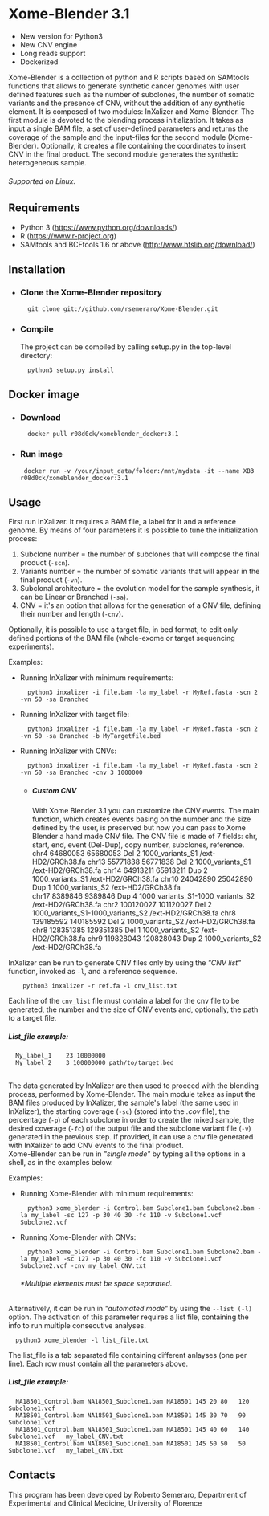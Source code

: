 # Xome-Blender 3.1

* New version for Python3 
* New CNV engine
* Long reads support
* Dockerized

Xome-Blender is a collection of python and R scripts based on SAMtools functions that allows to generate synthetic cancer genomes with user defined features such as the number of subclones, the number of somatic variants and the presence of CNV, without the addition of any synthetic element. It is composed of two modules: InXalizer and Xome-Blender. The first module is devoted to the blending process initialization. It takes as input a single BAM file, a set of user-defined parameters and returns the coverage of the sample and the input-files for the second module (Xome-Blender). Optionally, it creates a file containing the coordinates to insert CNV in the final product.
The second module generates the synthetic heterogeneous sample.
###### Supported on Linux.

## Requirements
* Python 3 (https://www.python.org/downloads/)
* R (https://www.r-project.org)
* SAMtools and BCFtools 1.6 or above (http://www.htslib.org/download/)

## Installation

* ### Clone the Xome-Blender repository
    
        git clone git://github.com/rsemeraro/Xome-Blender.git
* ### Compile
    The project can be compiled by calling setup.py in the top-level directory:    

        python3 setup.py install
        
## Docker image

* ### Download

        docker pull r08d0ck/xomeblender_docker:3.1
* ### Run image

       docker run -v /your/input_data/folder:/mnt/mydata -it --name XB3 r08d0ck/xomeblender_docker:3.1


## Usage
First run InXalizer. It requires a BAM file, a label for it and a reference genome. By means of four parameters it is possible to tune the initialization process: 
 1. Subclone number = the number of subclones that will compose the final product (```-scn```).
 2. Variants number = the number of somatic variants that will appear in the final product (```-vn```).
 3. Subclonal architecture = the evolution model for the sample synthesis, it can be Linear or Branched (```-sa```).
 4. CNV = it's an option that allows for the generation of a CNV file, defining their number and length (```-cnv```).

Optionally, it is possible to use a target file, in bed format, to edit only defined portions of the BAM file (whole-exome or target sequencing experiments).

Examples:
* Running InXalizer with minimum requirements:

        python3 inxalizer -i file.bam -la my_label -r MyRef.fasta -scn 2 -vn 50 -sa Branched
        
* Running InXalizer with target file:

        python3 inxalizer -i file.bam -la my_label -r MyRef.fasta -scn 2 -vn 50 -sa Branched -b MyTargetfile.bed

* Running InXalizer with CNVs:

        python3 inxalizer -i file.bam -la my_label -r MyRef.fasta -scn 2 -vn 50 -sa Branched -cnv 3 1000000
    *    ##### Custom CNV
         With Xome Blender 3.1 you can customize the CNV events. The main function, which creates events basing on the number and the size defined by the user, is preserved but now you can pass to Xome Blender a hand made CNV file. The CNV file is made of 7 fields: chr, start, end, event (Del-Dup), copy number, subclones, reference.
                chr4	64680053	65680053	Del	2	1000_variants_S1	/ext-HD2/GRCh38.fa
                chr13	55771838	56771838	Del	2	1000_variants_S1	/ext-HD2/GRCh38.fa
                chr14	64913211	65913211	Dup	2	1000_variants_S1	/ext-HD2/GRCh38.fa
                chr10	24042890	25042890	Dup	1	1000_variants_S2	/ext-HD2/GRCh38.fa	
                chr17	8389846	    9389846	    Dup	4	1000_variants_S1-1000_variants_S2	/ext-HD2/GRCh38.fa
                chr2	100120027	101120027	Del	2	1000_variants_S1-1000_variants_S2	/ext-HD2/GRCh38.fa
                chr8	139185592	140185592	Del	2	1000_variants_S2	/ext-HD2/GRCh38.fa
                chr8	128351385	129351385	Del	1	1000_variants_S2	/ext-HD2/GRCh38.fa
                chr9	119828043	120828043	Dup	2	1000_variants_S2	/ext-HD2/GRCh38.fa

InXalizer can be run to generate CNV files only by using the *"CNV list"*  function, invoked as ```-l```, and a reference sequence.

        python3 inxalizer -r ref.fa -l cnv_list.txt
        
Each line of the ```cnv_list``` file must contain a label for the cnv file to be generated, the number and the size of CNV events and, optionally, the path to a target file.
  ##### List_file example:
      My_label_1	23 10000000
      My_label_2    3 100000000 path/to/target.bed
##
The data generated by InXalizer are then used to proceed with the blending process, performed by Xome-Blender.
The main module takes as input the BAM files produced by InXalizer, the sample's label (the same used in InXalizer), the starting coverage (```-sc```) (stored into the *.cov*  file), the percentage (```-p```) of each subclone in order to create the mixed sample, the desired coverage (```-fc```) of the output file and the subclone variant file (```-v```) generated in the previous step. If provided, it can use a cnv file generated with InXalizer to add CNV events to the final product. <br /> Xome-Blender can be run in *_"single mode"_* by typing all the options in a shell, as in the examples below.

Examples:
* Running Xome-Blender with minimum requirements:

        python3 xome_blender -i Control.bam Subclone1.bam Subclone2.bam -la my_label -sc 127 -p 30 40 30 -fc 110 -v Subclone1.vcf Subclone2.vcf
* Running Xome-Blender with CNVs:

        python3 xome_blender -i Control.bam Subclone1.bam Subclone2.bam -la my_label -sc 127 -p 30 40 30 -fc 110 -v Subclone1.vcf Subclone2.vcf -cnv my_label_CNV.txt
    ######  \*Multiple elements must be space separated. <br />
  
Alternatively, it can be run in *_"automated mode"_* by using the ```--list (-l)``` option. The activation of this parameter requires a list file, containing the info to run multiple consecutive analyses.

      python3 xome_blender -l list_file.txt
   The list_file is a tab separated file containing different anlayses (one per line). Each row must contain all the parameters above.
  ##### List_file example:
      NA18501_Control.bam NA18501_Subclone1.bam	NA18501	145	20 80   120 Subclone1.vcf
      NA18501_Control.bam NA18501_Subclone1.bam	NA18501	145	30 70	90  Subclone1.vcf
      NA18501_Control.bam NA18501_Subclone1.bam	NA18501	145	40 60	140 Subclone1.vcf   my_label_CNV.txt
      NA18501_Control.bam NA18501_Subclone1.bam	NA18501	145	50 50	50  Subclone1.vcf   my_label_CNV.txt

## Contacts

This program has been developed by Roberto Semeraro, Department of Experimental and Clinical Medicine, University of Florence
